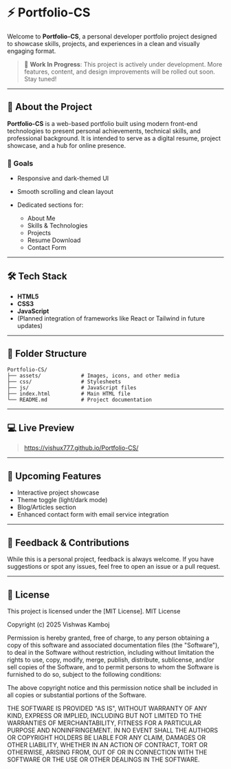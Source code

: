 # ⚡ Portfolio-CS

Welcome to **Portfolio-CS**, a personal developer portfolio project designed to showcase skills, projects, and experiences in a clean and visually engaging format.

> 🚧 **Work In Progress**: This project is actively under development. More features, content, and design improvements will be rolled out soon. Stay tuned!

---

## 📌 About the Project

**Portfolio-CS** is a web-based portfolio built using modern front-end technologies to present personal achievements, technical skills, and professional background. It is intended to serve as a digital resume, project showcase, and a hub for online presence.

### 🎯 Goals

* Responsive and dark-themed UI
* Smooth scrolling and clean layout
* Dedicated sections for:

  * About Me
  * Skills & Technologies
  * Projects
  * Resume Download
  * Contact Form

---

## 🛠 Tech Stack

* **HTML5**
* **CSS3**
* **JavaScript**
* (Planned integration of frameworks like React or Tailwind in future updates)

---

## 📁 Folder Structure

```
Portfolio-CS/
├── assets/             # Images, icons, and other media
├── css/                # Stylesheets
├── js/                 # JavaScript files
├── index.html          # Main HTML file
└── README.md           # Project documentation
```

---

## 💻 Live Preview

> https://vishux777.github.io/Portfolio-CS/

---

## 🚩 Upcoming Features

* Interactive project showcase
* Theme toggle (light/dark mode)
* Blog/Articles section
* Enhanced contact form with email service integration

---

## 🙏 Feedback & Contributions

While this is a personal project, feedback is always welcome. If you have suggestions or spot any issues, feel free to open an issue or a pull request.

---

## 📄 License

This project is licensed under the [MIT License].
MIT License

Copyright (c) 2025 Vishwas Kamboj

Permission is hereby granted, free of charge, to any person obtaining a copy
of this software and associated documentation files (the "Software"), to deal
in the Software without restriction, including without limitation the rights
to use, copy, modify, merge, publish, distribute, sublicense, and/or sell
copies of the Software, and to permit persons to whom the Software is
furnished to do so, subject to the following conditions:

The above copyright notice and this permission notice shall be included in all
copies or substantial portions of the Software.

THE SOFTWARE IS PROVIDED "AS IS", WITHOUT WARRANTY OF ANY KIND, EXPRESS OR
IMPLIED, INCLUDING BUT NOT LIMITED TO THE WARRANTIES OF MERCHANTABILITY,
FITNESS FOR A PARTICULAR PURPOSE AND NONINFRINGEMENT. IN NO EVENT SHALL THE
AUTHORS OR COPYRIGHT HOLDERS BE LIABLE FOR ANY CLAIM, DAMAGES OR OTHER
LIABILITY, WHETHER IN AN ACTION OF CONTRACT, TORT OR OTHERWISE, ARISING FROM,
OUT OF OR IN CONNECTION WITH THE SOFTWARE OR THE USE OR OTHER DEALINGS IN THE
SOFTWARE.
